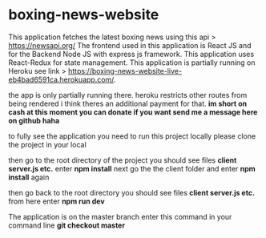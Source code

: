 # boxing-news-website

This application fetches the latest boxing news using this api > https://newsapi.org/
The frontend used in this application is React JS and for the Backend Node JS with express js framework. This application uses React-Redux for state management. This application is partially running on Heroku see link > https://boxing-news-website-live-eb4bad6591ca.herokuapp.com/.

the app is only partially running there. heroku restricts other routes from being rendered i think theres an additional payment for that. **im short on cash at this moment you can donate if you want send me a message here on github haha**

to fully see the application you need to run this project locally please clone the project in your local

then go to the root directory of the project you should see files
**client
server.js etc.**
enter
**npm install**
next go the the client folder
and enter
**npm install**
again

then go back to the root directory
you should see files
**client
server.js etc.**
from here enter
**npm run dev**


The application is on the master branch 
enter this command in your command line
**git checkout master**
